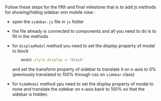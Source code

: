 Follow these steps for the fifth and final milestone that is to add js methods for showing/hiding sidebar onn mobile view :

- open the `sidebar.js` file in `js` folder
  
- the file already is connected to components and all you need to do is to fill in the methods

- for `displayModal` method you need to set the display property of modal to block 
    ```javascript
        modal.style.display = 'block'
    ```
    and set the transform property of sidebar to translate it on x-axis to 0%  (previously translated to 100% through css on `sidebar` class)

- for `hideModal` method ypu need to set the display property of modal to none and translate the sidebar on x-axis back to 100% so that the sidebar is hidden.